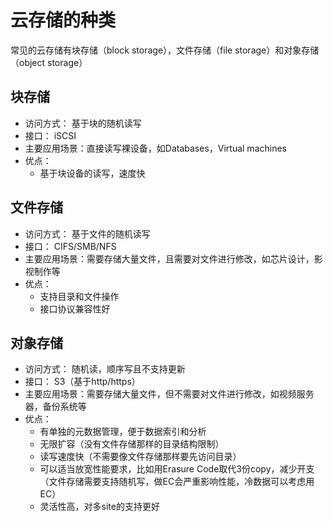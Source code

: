# 云存储的种类

常见的云存储有块存储（block storage），文件存储（file storage）和对象存储（object storage）

## 块存储

* 访问方式： 基于块的随机读写
* 接口： iSCSI
* 主要应用场景：直接读写裸设备，如Databases，Virtual machines
* 优点：
    - 基于块设备的读写，速度快

## 文件存储

* 访问方式： 基于文件的随机读写
* 接口： CIFS/SMB/NFS
* 主要应用场景：需要存储大量文件，且需要对文件进行修改，如芯片设计，影视制作等
* 优点：
    - 支持目录和文件操作
    - 接口协议兼容性好

## 对象存储

* 访问方式： 随机读，顺序写且不支持更新
* 接口： S3（基于http/https）
* 主要应用场景：需要存储大量文件，但不需要对文件进行修改，如视频服务器，备份系统等
* 优点：
    - 有单独的元数据管理，便于数据索引和分析
    - 无限扩容（没有文件存储那样的目录结构限制）
    - 读写速度快（不需要像文件存储那样要先访问目录）
    - 可以适当放宽性能要求，比如用Erasure Code取代3份copy，减少开支（文件存储需要支持随机写，做EC会严重影响性能，冷数据可以考虑用EC）
    - 灵活性高，对多site的支持更好
